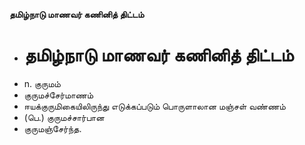 **தமிழ்நாடு மாணவர் கணினித் திட்டம்**
- # தமிழ்நாடு மாணவர் கணினித் திட்டம்
- n. குருமம்
- குருமச்சேர்மாணம்
- ஈயக்குருமிகையிலிருந்து எடுக்கப்படும் பொருளாலான மஞ்சள் வண்ணம்
- (பெ.) குருமச்சார்பான
- குருமஞ்சேர்ந்த.

